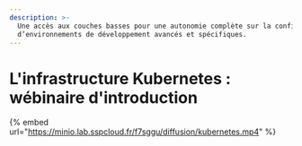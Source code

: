 ```yaml
---
description: >-
  Une accès aux couches basses pour une autonomie complète sur la configuration
  d’environnements de développement avancés et spécifiques.
---
```


# L'infrastructure Kubernetes : wébinaire d'introduction

{% embed url="https://minio.lab.sspcloud.fr/f7sggu/diffusion/kubernetes.mp4" %}



